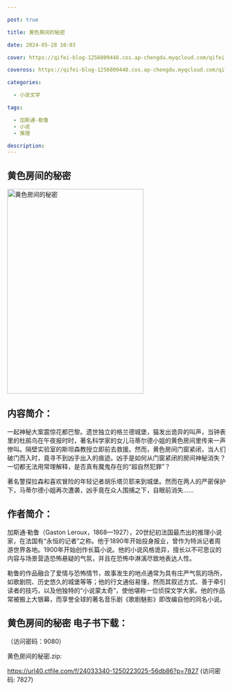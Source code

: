 ```yaml
---

post: true

title: 黄色房间的秘密

date: 2024-05-28 10:03

cover: https://qifei-blog-1256009448.cos.ap-chengdu.myqcloud.com/qifei-blog/65f6c20e9f345e8d03849379.jpg

coveross: https://qifei-blog-1256009448.cos.ap-chengdu.myqcloud.com/qifei-blog/65f6c20e9f345e8d03849379.jpg

categories:

  - 小说文学

tags:

  - 加斯通·勒鲁
  - 小说
  - 推理

description:
---
```


## 黄色房间的秘密
<img alt="黄色房间的秘密 " class="aligncenter loaded" data-was-processed="true" decoding="async" fetchpriority="high" height="471" src="https://qifei-blog-1256009448.cos.ap-chengdu.myqcloud.com/qifei-blog/65f6c20e9f345e8d03849379.jpg " style="cursor: zoom-in;" width="314"/>

## 内容简介：

一起神秘大案震惊花都巴黎。遗世独立的格兰德城堡，猫发出诡异的叫声，当钟表里的杜鹃鸟在午夜报时时，著名科学家的女儿马蒂尔德小姐的黄色房间里传来一声惨叫。隔壁实验室的斯坦森教授立即前去救援。然而，黄色房间门窗紧闭，当人们破门而入时，竟寻不到凶手出入的痕迹。凶手是如何从门窗紧闭的房间神秘消失？一切都无法用常理解释，是否真有魔鬼存在的“超自然犯罪”？

著名警探拉森和喜欢冒险的年轻记者胡乐塔贝耶来到城堡。然而在两人的严密保护下，马蒂尔德小姐再次遭袭，凶手竟在众人围捕之下，自眼前消失……

## 作者简介：

加斯通·勒鲁（Gaston Leroux，1868—1927），20世纪初法国最杰出的推理小说家，在法国有“永恒的记者”之称。他于1890年开始投身报业，曾作为特派记者周游世界各地。1900年开始创作长篇小说。他的小说风格诡异，擅长以不可思议的内容与场景营造恐怖悬疑的气氛，并且在恐怖中淋漓尽致地表达人性。

勒鲁的作品融合了爱情与恐怖情节，故事发生的地点通常为具有庄严气氛的场所，如歌剧院、历史悠久的城堡等等；他的行文通俗易懂，然而其叙述方式、善于牵引读者的技巧，以及他独特的“小说蒙太奇”，使他堪称一位侦探文学大家。他的作品常被搬上大银幕，而享誉全球的著名音乐剧《歌剧魅影》即改编自他的同名小说。

## 黄色房间的秘密 电子书下载：

 （访问密码：9080）

黄色房间的秘密.zip: 

https://url40.ctfile.com/f/24033340-1250223025-56db86?p=7827 (访问密码: 7827)
